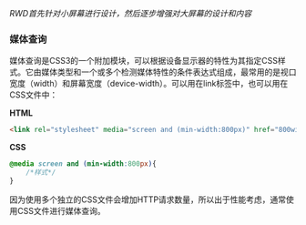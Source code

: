 *RWD首先针对小屏幕进行设计，然后逐步增强对大屏幕的设计和内容*

### 媒体查询

媒体查询是CSS3的一个附加模块，可以根据设备显示器的特性为其指定CSS样式。它由媒体类型和一个或多个检测媒体特性的条件表达式组成，最常用的是视口宽度（width）和屏幕宽度（device-width）。可以用在link标签中，也可以用在CSS文件中：

**HTML**
```html
<link rel="stylesheet" media="screen and (min-width:800px)" href="800wide-screen.css"/>
```
**CSS**
```css
@media screen and (min-width:800px){
    /*样式*/
}
```
因为使用多个独立的CSS文件会增加HTTP请求数量，所以出于性能考虑，通常使用CSS文件进行媒体查询。